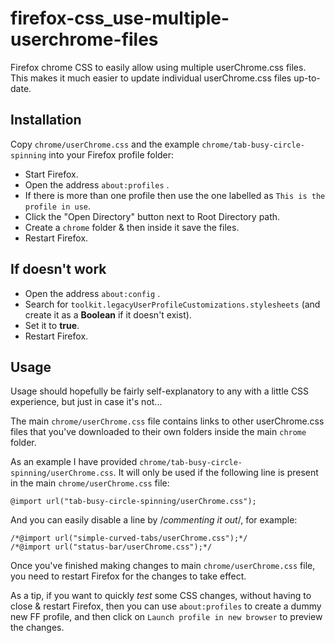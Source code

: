 # firefox-css_use-multiple-userchrome-files
Firefox chrome CSS to easily allow using multiple userChrome.css files.  This makes it much easier to update individual userChrome.css files up-to-date.

## Installation
Copy `chrome/userChrome.css` and the example `chrome/tab-busy-circle-spinning` into your Firefox profile folder:
* Start Firefox.
* Open the address `about:profiles` .
* If there is more than one profile then use the one labelled as `This is the profile in use`.
* Click the "Open Directory" button next to Root Directory path.
* Create a `chrome` folder & then inside it save the files.
* Restart Firefox.

## If doesn't work
* Open the address `about:config` .
* Search for `toolkit.legacyUserProfileCustomizations.stylesheets` (and create it as a **Boolean** if it doesn't exist).
* Set it to **true**.
* Restart Firefox.

## Usage
Usage should hopefully be fairly self-explanatory to any with a little CSS experience, but just in case it's not...

The main `chrome/userChrome.css` file contains links to other userChrome.css files that you've downloaded to their own folders inside the main `chrome` folder.  

As an example I have provided `chrome/tab-busy-circle-spinning/userChrome.css`.  It will only be used if the following line is present in the main `chrome/userChrome.css` file:
~~~
@import url("tab-busy-circle-spinning/userChrome.css");
~~~

And you can easily disable a line by /*commenting it out*/, for example:
~~~
/*@import url("simple-curved-tabs/userChrome.css");*/
/*@import url("status-bar/userChrome.css");*/
~~~

Once you've finished making changes to main `chrome/userChrome.css` file, you need to restart Firefox for the changes to take effect.

As a tip, if you want to quickly *test* some CSS changes, without having to close & restart Firefox, then you can use `about:profiles` to create a dummy new FF profile, and then click on `Launch profile in new browser` to preview the changes.
